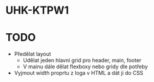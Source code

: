 # UHK-KTPW1

# TODO

- Předělat layout
  - Udělat jeden hlavní grid pro header, main, footer
  - V mainu dále dělat flexboxy nebo gridy dle potřeby
- Vyjmout width proprtu z loga v HTML a dát ji do CSS

